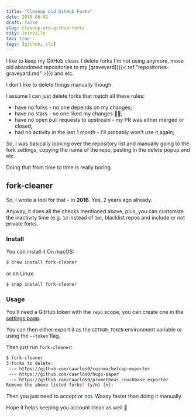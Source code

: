```yaml
---
title: "Cleanup old GitHub Forks"
date: 2018-06-02
draft: false
slug: cleanup-old-github-forks
city: Joinville
toc: true
tags: [github, cli]
---
```


I like to keep my GitHub clean. I delete forks I'm not using anymore, move old abandoned repositories to my [graveyard]({{< ref "repositories-graveyard.md" >}}) and etc.

<!--more-->

I don't like to delete things manually though.

I assume I can just delete forks that match all these rules:

- have no forks - no one depends on my changes;
- have no stars - no one liked my changes 🤷‍♂️;
- have no open pull requests to upstream - my PR was either merged or closed;
- had no activity in the last 1 month - I'll probably won't use it again;

So, I was basically looking over the repository list and manually going to the fork settings, copying the name of the repo, pasting in the delete popup and etc.

Doing that from time to time is really boring.

## fork-cleaner

So, I wrote a tool for that - in **2016**. Yes, 2 years ago already.

Anyway, it does all the checks mentioned above, plus, you can customize the inactivity time (e.g. `1d` instead of `1m`), blacklist repos and include or not private forks.

### Install

You can install it On macOS:

```sh
$ brew install fork-cleaner
```

or on Linux:

```sh
$ snap install fork-cleaner
```
### Usage

You'll need a GitHub token with the `repo` scope, you can create one in the [settings page](https://github.com/settings/tokens/new).

You can then either export it as the `GITHUB_TOKEN` environment variable or using the `--token` flag.

Then just run `fork-cleaner`:

```sh
$ fork-cleaner
3 forks to delete:
 --> https://github.com/caarlos0/coinmarketcap-exporter
 --> https://github.com/caarlos0/hugo-paper
 --> https://github.com/caarlos0/prometheus_couchbase_exporter
Remove the above listed forks? (y/n) [n]:
```

Then you just need to accept or not. Waaay faster than doing it manually.

Hope it helps keeping you account clean as well 🤘
